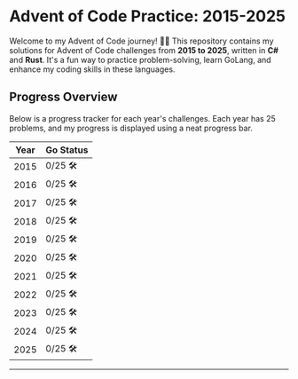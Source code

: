 # Advent of Code Practice: 2015-2025

Welcome to my Advent of Code journey! 🎄✨ This repository contains my solutions for Advent of Code challenges from **2015 to 2025**, written in **C#** and **Rust**. It's a fun way to practice problem-solving, learn GoLang, and enhance my coding skills in these languages.

## Progress Overview

Below is a progress tracker for each year's challenges. Each year has 25 problems, and my progress is displayed using a neat progress bar.

| Year | Go Status |
|------|-------------|
| 2015 | 0/25 🛠️ |
| 2016 | 0/25 🛠️ |
| 2017 | 0/25 🛠️ |
| 2018 | 0/25 🛠️ |
| 2019 | 0/25 🛠️ |
| 2020 | 0/25 🛠️ |
| 2021 | 0/25 🛠️ |
| 2022 | 0/25 🛠️ |
| 2023 | 0/25 🛠️ |
| 2024 | 0/25 🛠️ |
| 2025 | 0/25 🛠️ |

---



